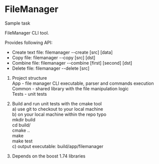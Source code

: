 # FileManager
Sample task

FileManager CLI tool. 

Provides following API:
- Create text file: filemanager --create [src] [data]
- Copy file: filemanager --copy [src] [dst]
- Combine file: filemanager --combine [first] [second] [dst]
- Delete file: filemanager --delete [src]

1. Project structure  
App - file manager CLI executable, parser and commands execution  
Common - shared library with the file manipulation logic  
Tests - unit tests  

2. Build and run unit tests with the cmake tool  
a) use git to checkout to your local machine  
b) on your local machine within the repo typo  
mkdir build  
cd build/  
cmake ..  
make  
make test  
c) output executable: build/app/filemanager  

3. Depends on the boost 1.74 libraries

